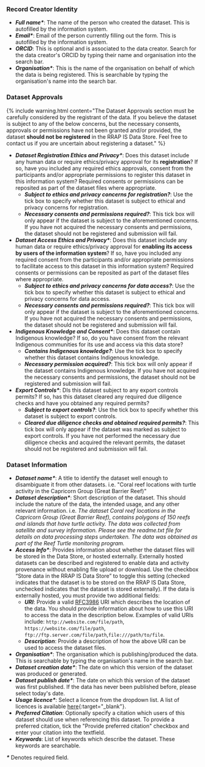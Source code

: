 ### Record Creator Identity

-   **_Full name\*_**: The name of the person who created the dataset. This is autofilled by the information system.
-   **_Email\*_**: Email of the person currently filling out the form. This is autofilled by the information system.
-   **_ORCID_**: This is optional and is associated to the data creator. Search for the data creator's ORCID by typing their name and organisation into the search bar.
-   **_Organisation\*_**: This is the name of the organisation on behalf of which the data is being registered. This is searchable by typing the organisation's name into the search bar.

### Dataset Approvals

{% include warning.html content="The Dataset Approvals section must be carefully considered by the registrant of the data. If you believe the dataset is subject to any of the below concerns, but the necessary consents, approvals or permissions have not been granted and/or provided, the dataset <b>should not be registered</b> in the RRAP IS Data Store. Feel free to contact us if you are uncertain about registering a dataset." %}

-   **_Dataset Registration Ethics and Privacy\*_**: Does this dataset include any human data or require ethics/privacy approval for its **registration**? If so, have you included any required ethics approvals, consent from the participants and/or appropriate permissions to register this dataset in this information system? Required consents or permissions can be reposited as part of the dataset files where appropriate.
    -   **_Subject to ethics and privacy concerns for registration?_**: Use the tick box to specify whether this dataset is subject to ethical and privacy concerns for registration.
    -   **_Necessary consents and permissions required?_**: This tick box will only appear if the dataset is subject to the aforementioned concerns. If you have not acquired the necessary consents and permissions, the dataset should not be registered and submission will fail.
-   **_Dataset Access Ethics and Privacy\*_**: Does this dataset include any human data or require ethics/privacy approval for **enabling its access by users of the information system**? If so, have you included any required consent from the participants and/or appropriate permissions to facilitate access to this dataset in this information system? Required consents or permissions can be reposited as part of the dataset files where appropriate.
    -   **_Subject to ethics and privacy concerns for data access?_**: Use the tick box to specify whether this dataset is subject to ethical and privacy concerns for data access.
    -   **_Necessary consents and permissions required?_**: This tick box will only appear if the dataset is subject to the aforementioned concerns. If you have not acquired the necessary consents and permissions, the dataset should not be registered and submission will fail.
-   **_Indigenous Knowledge and Consent\*_**: Does this dataset contain Indigenous knowledge? If so, do you have consent from the relevant Indigenous communities for its use and access via this data store?
    -   **_Contains Indigenous knowledge?_**: Use the tick box to specify whether this dataset contains Indigenous knowledge.
    -   **_Necessary permission acquired?_**: This tick box will only appear if the dataset contains Indigenous knowledge. If you have not acquired the necessary consents and permissions, the dataset should not be registered and submission will fail.
-   **_Export Controls\*_**: DIs this dataset subject to any export controls permits? If so, has this dataset cleared any required due diligence checks and have you obtained any required permits?
    -   **_Subject to export controls?_**: Use the tick box to specify whether this dataset is subject to export controls.
    -   **_Cleared due diligence checks and obtained required permits?_**: This tick box will only appear if the dataset was marked as subject to export controls. If you have not performed the necessary due diligence checks and acquired the relevant permits, the dataset should not be registered and submission will fail.

### Dataset Information

-   **_Dataset name\*_**: A title to identify the dataset well enough to disambiguate it from other datasets. i.e. "Coral reef locations with turtle activity in the Capricorn Group (Great Barrier Reef)"
-   **_Dataset description\*_**: Short description of the dataset. This should include the nature of the data, the intended usage, and any other relevant information.
    i.e. _The dataset Coral reef locations in the Capricorn Group (Great Barrier Reef), contains polygons of 150 reefs and islands that have turtle activity. The data was collected from satellite and survey information. Please see the readme.txt file for details on data processing steps undertaken. The data was obtained as part of the Reef Turtle monitoring program._
-   **_Access Info\*_**: Provides information about whether the dataset files will be stored in the Data Store, or hosted externally. Externally hosted datasets can be described and registered to enable data and activity provenance without enabling file upload or download. Use the checkbox “Store data in the RRAP IS Data Store” to toggle this setting (checked indicates that the dataset is to be stored on the RRAP IS Data Store, unchecked indicates that the dataset is stored externally). If the data is externally hosted, you must provide two additional fields:
    -   **_URI_**: Provide a valid [RFC3986](https://www.rfc-editor.org/rfc/rfc3986) URI which describes the location of the data. You should provide information about how to use this URI to access the data in the description below. Examples of valid URIs include: `http://website.com/file/path`, `https://website.com/file/path`, `ftp://ftp.server.com/file/path`,`file:///path/to/file`.
    -   **_Description_**: Provide a description of how the above URI can be used to access the dataset files.
-   **_Organisation\*_**: The organisation which is publishing/produced the data. This is searchable by typing the organisation's name in the search bar.
-   **_Dataset creation date\*_**: The date on which this version of the dataset was produced or generated.
-   **_Dataset publish date\*_**: The date on which this version of the dataset was first published. If the data has never been published before, please select today's date.
-   **_Usage licence\*_**: Select a licence from the dropdown list. A list of licences is available [here](../licenses.html){:target="\_blank"}.
-   **_Preferred Citation_**: Optionally specify a citation which users of this dataset should use when referencing this dataset. To provide a preferred citation, tick the "Provide preferred citation" checkbox and enter your citation into the textfield.
-   **_Keywords_**: List of keywords which describe the dataset. These keywords are searchable.

**_\*_** Denotes required field.
